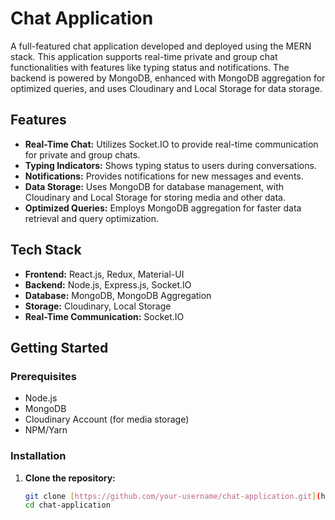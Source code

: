 # Chat Application

A full-featured chat application developed and deployed using the MERN stack. This application supports real-time private and group chat functionalities with features like typing status and notifications. The backend is powered by MongoDB, enhanced with MongoDB aggregation for optimized queries, and uses Cloudinary and Local Storage for data storage.

## Features

- **Real-Time Chat:** Utilizes Socket.IO to provide real-time communication for private and group chats.
- **Typing Indicators:** Shows typing status to users during conversations.
- **Notifications:** Provides notifications for new messages and events.
- **Data Storage:** Uses MongoDB for database management, with Cloudinary and Local Storage for storing media and other data.
- **Optimized Queries:** Employs MongoDB aggregation for faster data retrieval and query optimization.

## Tech Stack

- **Frontend:** React.js, Redux, Material-UI
- **Backend:** Node.js, Express.js, Socket.IO
- **Database:** MongoDB, MongoDB Aggregation
- **Storage:** Cloudinary, Local Storage
- **Real-Time Communication:** Socket.IO

## Getting Started

### Prerequisites

- Node.js
- MongoDB
- Cloudinary Account (for media storage)
- NPM/Yarn

### Installation

1. **Clone the repository:**

   ```bash
   git clone [https://github.com/your-username/chat-application.git](https://github.com/JalendraIITP/Real-Time-ChatApplication)
   cd chat-application

